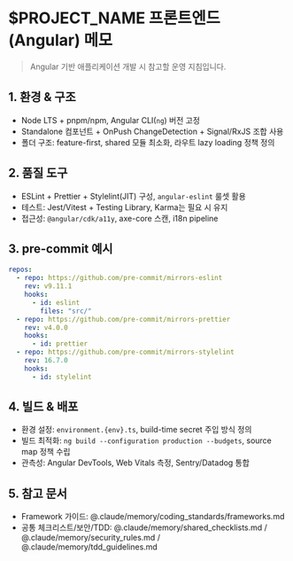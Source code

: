 # $PROJECT_NAME 프론트엔드(Angular) 메모

> Angular 기반 애플리케이션 개발 시 참고할 운영 지침입니다.

## 1. 환경 & 구조
- Node LTS + pnpm/npm, Angular CLI(`ng`) 버전 고정
- Standalone 컴포넌트 + OnPush ChangeDetection + Signal/RxJS 조합 사용
- 폴더 구조: feature-first, shared 모듈 최소화, 라우트 lazy loading 정책 정의

## 2. 품질 도구
- ESLint + Prettier + Stylelint(JIT) 구성, `angular-eslint` 룰셋 활용
- 테스트: Jest/Vitest + Testing Library, Karma는 필요 시 유지
- 접근성: `@angular/cdk/a11y`, axe-core 스캔, i18n pipeline

## 3. pre-commit 예시
```yaml
repos:
  - repo: https://github.com/pre-commit/mirrors-eslint
    rev: v9.11.1
    hooks:
      - id: eslint
        files: "src/"
  - repo: https://github.com/pre-commit/mirrors-prettier
    rev: v4.0.0
    hooks:
      - id: prettier
  - repo: https://github.com/pre-commit/mirrors-stylelint
    rev: 16.7.0
    hooks:
      - id: stylelint
```

## 4. 빌드 & 배포
- 환경 설정: `environment.{env}.ts`, build-time secret 주입 방식 정의
- 빌드 최적화: `ng build --configuration production --budgets`, source map 정책 수립
- 관측성: Angular DevTools, Web Vitals 측정, Sentry/Datadog 통합

## 5. 참고 문서
- Framework 가이드: @.claude/memory/coding_standards/frameworks.md
- 공통 체크리스트/보안/TDD: @.claude/memory/shared_checklists.md / @.claude/memory/security_rules.md / @.claude/memory/tdd_guidelines.md
